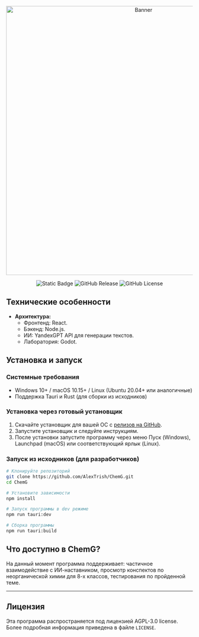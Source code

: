 <p align="center"><img src="https://i.ibb.co/GYGz2BK/Banner.png" alt="Banner" width="726"></p>
<p align="center">
	<img alt="Static Badge" src="https://img.shields.io/badge/engine-GodotEngine-blue?style=flat&link=https%3A%2F%2Fgodotengine.org%2F">
	<img alt="GitHub Release" src="https://img.shields.io/github/v/release/AlexTrish/ChemG?color=yellowgreen&link=https%3A%2F%2Fgithub.com%2FAlexTrish%2FChemG%2Freleases%2Ftag%2Fv0.0.3-alpha">
	<img alt="GitHub License" src="https://img.shields.io/github/license/AlexTrish/ChemG">
</p>

## Технические особенности

- **Архитектура:**
  - Фронтенд: React.
  - Бэкенд: Node.js.
  - ИИ: YandexGPT API для генерации текстов.
  - Лаборатория: Godot.

## Установка и запуск

### Системные требования

- Windows 10+ / macOS 10.15+ / Linux (Ubuntu 20.04+ или аналогичные)
- Поддержка Tauri и Rust (для сборки из исходников)

### Установка через готовый установщик

1. Скачайте установщик для вашей ОС с [релизов на GitHub](https://github.com/AlexTrish/ChemG/releases).
2. Запустите установщик и следуйте инструкциям.
3. После установки запустите программу через меню Пуск (Windows), Launchpad (macOS) или соответствующий ярлык (Linux).

### Запуск из исходников (для разработчиков)

```bash
# Клонируйте репозиторий
git clone https://github.com/AlexTrish/ChemG.git
cd ChemG

# Установите зависимости
npm install

# Запуск программы в dev режиме
npm run tauri:dev

# Сборка программы
npm run tauri:build
```

## Что доступно в ChemG?
На данный момент программа поддерживает: частичное взаимодействие с ИИ-наставником,
просмотр конспектов по неорганической химии для 8-х классов, тестирования по
пройденной теме.

---

## Лицензия

Эта программа распространяется под лицензией AGPL-3.0 license. Более подробная информация приведена в файле `LICENSE`.
